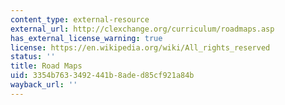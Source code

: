 ```yaml
---
content_type: external-resource
external_url: http://clexchange.org/curriculum/roadmaps.asp
has_external_license_warning: true
license: https://en.wikipedia.org/wiki/All_rights_reserved
status: ''
title: Road Maps
uid: 3354b763-3492-441b-8ade-d85cf921a84b
wayback_url: ''
---
```

